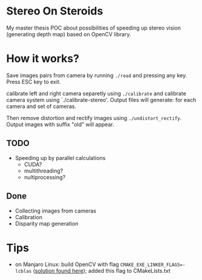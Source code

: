 # Stereo On Steroids
My master thesis POC about possibilities of speeding up stereo vision (generating depth map) based on OpenCV library.

# How it works?
Save images pairs from camera by running
`./read`
and pressing any key. Press ESC key to exit.

calibrate left and right camera separetly using
`./calibrate`
and calibrate camera system using
`./calibrate-stereo'.
Output files will generate: for each camera and set of cameras.

Then remove distortion and rectify images using
`./undistort_rectify`.
Output images with suffix "old" will appear.

## TODO
- Speeding up by parallel calculations
  - CUDA?
  - multithreading?
  - nultiprocessing?

## Done
- Collecting images from cameras
- Calibration
- Disparity map generation

# Tips
- on Manjaro Linux: build OpenCV with flag `CMAKE_EXE_LINKER_FLAGS=-lcblas` ([solution found here](https://unix.stackexchange.com/questions/417032/arch-linux-problems-building-opencv-with-cuda-libopencv-core-so-3-4-0-undefin)); added this flag to CMakeLists.txt